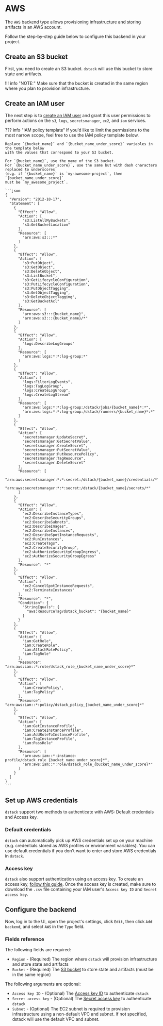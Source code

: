 # AWS

The `AWS` backend type allows provisioning infrastructure and storing artifacts in an AWS account.

Follow the step-by-step guide below to configure this backend in your project.

## Create an S3 bucket

First, you need to create an S3 bucket. `dstack` will use this bucket to store state and artifacts.

!!! info "NOTE:"
    Make sure that the bucket is created in the same region where you plan to provision
    infrastructure.

## Create an IAM user

The next step is to [create an IAM user](https://docs.aws.amazon.com/IAM/latest/UserGuide/id_users_create.html) and 
grant this user permissions to perform actions on the `s3`, `logs`, `secretsmanager`, `ec2`, and `iam`
services.

??? info "IAM policy template"
    If you'd like to limit the permissions to the most narrow scope, feel free to use the IAM policy template
    below.

    Replace `{bucket_name}` and `{bucket_name_under_score}` variables in the template below
    with the values that correspond to your S3 bucket.

    For `{bucket_name}`, use the name of the S3 bucket. 
    For `{bucket_name_under_score}`, use the same but with dash characters replaced to underscores 
    (e.g. if `{bucket_name}` is `my-awesome-project`, then  `{bucket_name_under_score}` 
    must be `my_awesome_project`.

    ```json
    {
      "Version": "2012-10-17",
      "Statement": [
        {
          "Effect": "Allow",
          "Action": [
            "s3:ListAllMyBuckets",
            "s3:GetBucketLocation"
          ],
          "Resource": [
            "arn:aws:s3:::*"
          ]
        },
        {
          "Effect": "Allow",
          "Action": [
            "s3:PutObject",
            "s3:GetObject",
            "s3:DeleteObject",
            "s3:ListBucket",
            "s3:GetLifecycleConfiguration",
            "s3:PutLifecycleConfiguration",
            "s3:PutObjectTagging",
            "s3:GetObjectTagging",
            "s3:DeleteObjectTagging",
            "s3:GetBucketAcl"
          ],
          "Resource": [
            "arn:aws:s3:::{bucket_name}",
            "arn:aws:s3:::{bucket_name}/*"
          ]
        },
        {
          "Effect": "Allow",
          "Action": [
            "logs:DescribeLogGroups"
          ],
          "Resource": [
            "arn:aws:logs:*:*:log-group:*"
          ]
        },
        {
          "Effect": "Allow",
          "Action": [
            "logs:FilterLogEvents",
            "logs:TagLogGroup",
            "logs:CreateLogGroup",
            "logs:CreateLogStream"
          ],
          "Resource": [
            "arn:aws:logs:*:*:log-group:/dstack/jobs/{bucket_name}*:*",
            "arn:aws:logs:*:*:log-group:/dstack/runners/{bucket_name}*:*"
          ]
        },
        {
          "Effect": "Allow",
          "Action": [
            "secretsmanager:UpdateSecret",
            "secretsmanager:GetSecretValue",
            "secretsmanager:CreateSecret",
            "secretsmanager:PutSecretValue",
            "secretsmanager:PutResourcePolicy",
            "secretsmanager:TagResource",
            "secretsmanager:DeleteSecret"
          ],
          "Resource": [
            "arn:aws:secretsmanager:*:*:secret:/dstack/{bucket_name}/credentials/*",
            "arn:aws:secretsmanager:*:*:secret:/dstack/{bucket_name}/secrets/*"
          ]
        },
        {
          "Effect": "Allow",
          "Action": [
            "ec2:DescribeInstanceTypes",
            "ec2:DescribeSecurityGroups",
            "ec2:DescribeSubnets",
            "ec2:DescribeImages",
            "ec2:DescribeInstances",
            "ec2:DescribeSpotInstanceRequests",
            "ec2:RunInstances",
            "ec2:CreateTags",
            "ec2:CreateSecurityGroup",
            "ec2:AuthorizeSecurityGroupIngress",
            "ec2:AuthorizeSecurityGroupEgress"
          ],
          "Resource": "*"
        },
        {
          "Effect": "Allow",
          "Action": [
            "ec2:CancelSpotInstanceRequests",
            "ec2:TerminateInstances"
          ],
          "Resource": "*",
          "Condition": {
            "StringEquals": {
              "aws:ResourceTag/dstack_bucket": "{bucket_name}"
            }
          }
        },
        {
          "Effect": "Allow",
          "Action": [
            "iam:GetRole",
            "iam:CreateRole",
            "iam:AttachRolePolicy",
            "iam:TagRole"
          ],
          "Resource": "arn:aws:iam::*:role/dstack_role_{bucket_name_under_score}*"
        },
        {
          "Effect": "Allow",
          "Action": [
            "iam:CreatePolicy",
            "iam:TagPolicy"
          ],
          "Resource": "arn:aws:iam::*:policy/dstack_policy_{bucket_name_under_score}*"
        },
        {
          "Effect": "Allow",
          "Action": [
            "iam:GetInstanceProfile",
            "iam:CreateInstanceProfile",
            "iam:AddRoleToInstanceProfile",
            "iam:TagInstanceProfile",
            "iam:PassRole"
          ],
          "Resource": [
            "arn:aws:iam::*:instance-profile/dstack_role_{bucket_name_under_score}*",
            "arn:aws:iam::*:role/dstack_role_{bucket_name_under_score}*"
          ]
        }
      ]
    }
    ```

## Set up AWS credentials

`dstack` support two methods to authenticate with AWS: Default credentials and Access key.

### Default credentials

`dstack` can automatically pick up AWS credentials set up on your machine
(e.g. credentials stored as AWS profiles or environment variables).
You can use default credentials if you don't want to enter and store AWS credentials in `dstack`.

### Access key

`dstack` also support authentication using an access key. To create an access key,
[follow this guide](https://docs.aws.amazon.com/cli/latest/userguide/cli-authentication-user.html#cli-authentication-user-get). Once the access key is created, make sure to download the `.csv` file containing your IAM user's
`Access key ID` and `Secret access key`.

## Configure the backend

Now, log in to the UI, open the project's settings,
click `Edit`, then click `Add backend`, and select `AWS` in the `Type` field.

[//]: # (![]&#40;../../../assets/images/dstack-hub-create-aws-project.png&#41;{ width=800 })

### Fields reference

The following fields are required:

- `Region` - (Required) The region where `dstack` will provision infrastructure and store state and artifacts
- `Bucket` - (Required) The [S3 bucket](#1-create-an-s3-bucket) to store state and artifacts (must be in the same region)

The following arguments are optional:

- `Access key ID` - (Optional) The [Access key ID](#3-create-an-access-key) to authenticate `dstack` 
- `Secret access key` - (Optional) The [Secret access key](#3-create-an-access-key) to authenticate `dstack`
- `Subnet` - (Optional) The EC2 subnet is required to provision infrastructure using a non-default VPC and subnet. If
  not specified, dstack will use the default VPC and subnet.

[//]: # (TODO: Mention on how to manage EC2 quotas)